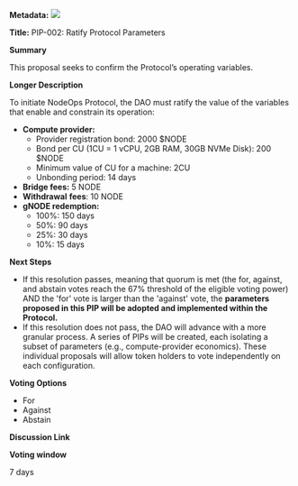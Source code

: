 **Metadata:** [![](https://img.shields.io/badge/Status-Draft-yellow)]()

**Title:** PIP-002: Ratify Protocol Parameters

**Summary**

This proposal seeks to confirm the Protocol’s operating variables.

**Longer Description**

To initiate NodeOps Protocol, the DAO must ratify the value of the variables that enable and constrain its operation:

- **Compute provider:**
    - Provider registration bond: 2000 $NODE
    - Bond per CU (1CU = 1 vCPU, 2GB RAM, 30GB NVMe Disk): 200 $NODE
    - Minimum value of CU for a machine: 2CU
    - Unbonding period: 14 days
- **Bridge fees:** 5 NODE
- **Withdrawal** **fees**: 10 NODE
- **gNODE redemption:**
    - 100%: 150 days
    - 50%: 90 days
    - 25%: 30 days
    - 10%: 15 days

**Next Steps**

- If this resolution passes, meaning that quorum is met (the for, against, and abstain votes reach the 67% threshold of the eligible voting power) AND the 'for' vote is larger than the 'against' vote, the **parameters proposed in this PIP will be adopted and implemented within the Protocol.**
- If this resolution does not pass, the DAO will advance with a more granular process. A series of PIPs will be created, each isolating a subset of parameters (e.g., compute-provider economics). These individual proposals will allow token holders to vote independently on each configuration.

**Voting Options**

- For
- Against
- Abstain

**Discussion Link**

**Voting window**

7 days